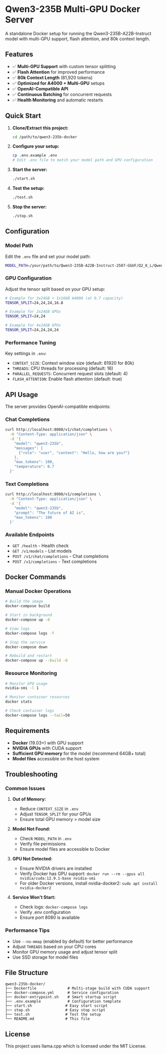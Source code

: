 # Qwen3-235B Multi-GPU Docker Server

A standalone Docker setup for running the Qwen3-235B-A22B-Instruct model with multi-GPU support, flash attention, and 80k context length.

## Features

- ✅ **Multi-GPU Support** with custom tensor splitting
- ✅ **Flash Attention** for improved performance
- ✅ **80k Context Length** (81,920 tokens)
- ✅ **Optimized for A4000 + Multi-GPU** setups
- ✅ **OpenAI-Compatible API**
- ✅ **Continuous Batching** for concurrent requests
- ✅ **Health Monitoring** and automatic restarts

## Quick Start

1. **Clone/Extract this project:**
   ```bash
   cd /path/to/qwen3-235b-docker
   ```

2. **Configure your setup:**
   ```bash
   cp .env.example .env
   # Edit .env file to match your model path and GPU configuration
   ```

3. **Start the server:**
   ```bash
   ./start.sh
   ```

4. **Test the setup:**
   ```bash
   ./test.sh
   ```

5. **Stop the server:**
   ```bash
   ./stop.sh
   ```

## Configuration

### Model Path

Edit the `.env` file and set your model path:

```bash
MODEL_PATH=/your/path/to/Qwen3-235B-A22B-Instruct-2507-GGUF/Q2_K_L/Qwen3-235B-A22B-Instruct-2507-Q2_K_L-00001-of-00002.gguf
```

### GPU Configuration

Adjust the tensor split based on your GPU setup:

```bash
# Example for 3x24GB + 1x16GB A4000 (at 0.7 capacity)
TENSOR_SPLIT=24,24,24,16.8

# Example for 2x24GB GPUs
TENSOR_SPLIT=24,24

# Example for 4x24GB GPUs
TENSOR_SPLIT=24,24,24,24
```

### Performance Tuning

Key settings in `.env`:

- `CONTEXT_SIZE`: Context window size (default: 81920 for 80k)
- `THREADS`: CPU threads for processing (default: 16)
- `PARALLEL_REQUESTS`: Concurrent request slots (default: 4)
- `FLASH_ATTENTION`: Enable flash attention (default: true)

## API Usage

The server provides OpenAI-compatible endpoints:

### Chat Completions

```bash
curl http://localhost:8080/v1/chat/completions \
  -H "Content-Type: application/json" \
  -d '{
    "model": "qwen3-235b",
    "messages": [
      {"role": "user", "content": "Hello, how are you?"}
    ],
    "max_tokens": 100,
    "temperature": 0.7
  }'
```

### Text Completions

```bash
curl http://localhost:8080/v1/completions \
  -H "Content-Type: application/json" \
  -d '{
    "model": "qwen3-235b",
    "prompt": "The future of AI is",
    "max_tokens": 100
  }'
```

### Available Endpoints

- `GET /health` - Health check
- `GET /v1/models` - List models
- `POST /v1/chat/completions` - Chat completions
- `POST /v1/completions` - Text completions

## Docker Commands

### Manual Docker Operations

```bash
# Build the image
docker-compose build

# Start in background
docker-compose up -d

# View logs
docker-compose logs -f

# Stop the service
docker-compose down

# Rebuild and restart
docker-compose up --build -d
```

### Resource Monitoring

```bash
# Monitor GPU usage
nvidia-smi -l 1

# Monitor container resources
docker stats

# Check container logs
docker-compose logs --tail=50
```

## Requirements

- **Docker** (19.03+) with GPU support
- **NVIDIA GPUs** with CUDA support
- **Sufficient GPU memory** for the model (recommend 64GB+ total)
- **Model files** accessible on the host system

## Troubleshooting

### Common Issues

1. **Out of Memory:**
   - Reduce `CONTEXT_SIZE` in `.env`
   - Adjust `TENSOR_SPLIT` for your GPUs
   - Ensure total GPU memory > model size

2. **Model Not Found:**
   - Check `MODEL_PATH` in `.env`
   - Verify file permissions
   - Ensure model files are accessible to Docker

3. **GPU Not Detected:**
   - Ensure NVIDIA drivers are installed
   - Verify Docker has GPU support: `docker run --rm --gpus all nvidia/cuda:12.9.1-base nvidia-smi`
   - For older Docker versions, install nvidia-docker2: `sudo apt install nvidia-docker2`

4. **Service Won't Start:**
   - Check logs: `docker-compose logs`
   - Verify .env configuration
   - Ensure port 8080 is available

### Performance Tips

- Use `--no-mmap` (enabled by default) for better performance
- Adjust `THREADS` based on your CPU cores
- Monitor GPU memory usage and adjust tensor split
- Use SSD storage for model files

## File Structure

```
qwen3-235b-docker/
├── Dockerfile              # Multi-stage build with CUDA support
├── docker-compose.yml      # Service configuration
├── docker-entrypoint.sh    # Smart startup script
├── .env.example            # Configuration template
├── start.sh               # Easy start script
├── stop.sh                # Easy stop script
├── test.sh                # Test the setup
└── README.md              # This file
```

## License

This project uses llama.cpp which is licensed under the MIT License.